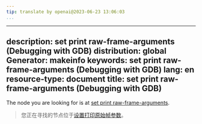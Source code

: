 ```yaml
---
tip: translate by openai@2023-06-23 13:06:03
...
```

---
description: set print raw-frame-arguments (Debugging with GDB)
distribution: global
Generator: makeinfo
keywords: set print raw-frame-arguments (Debugging with GDB)
lang: en
resource-type: document
title: set print raw-frame-arguments (Debugging with GDB)
---

The node you are looking for is at [set print raw-frame-arguments](Print-Settings.html#set-print-raw_002dframe_002darguments).

> 您正在寻找的节点位于[设置打印原始帧参数](Print-Settings.html#set-print-raw_002dframe_002darguments)。
